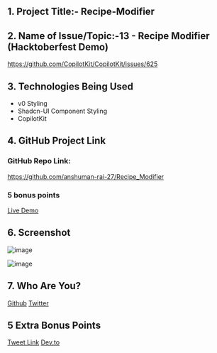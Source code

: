 
## 1. Project Title:- Recipe-Modifier

## 2. Name of Issue/Topic:-13 - Recipe Modifier (Hacktoberfest Demo)

https://github.com/CopilotKit/CopilotKit/issues/625


## 3. Technologies Being Used

- v0 Styling
- Shadcn-UI Component Styling
- CopilotKit

## 4. GitHub Project Link

### GitHub Repo Link: 

https://github.com/anshuman-rai-27/Recipe_Modifier

### 5 bonus points

[Live Demo](https://recipe-modifier.vercel.app/)


## 6. Screenshot

![image](https://github.com/user-attachments/assets/e024ddda-8d3c-4646-b0f8-7c08c8b366c7)


![image](https://github.com/user-attachments/assets/dbe82fe7-4790-4979-876f-cdd96651701b)

## 7. Who Are You?

[Github](https://github.com/anshuman-rai-27)
[Twitter](https://x.com/Anshuman_rai_?t=jOqgQuKILlsoA7ERNt_7Kw&s=08 )

## 5 Extra Bonus Points

[Tweet Link](https://x.com/Anshuman_rai_/status/1850235729089343706?t=lyeygtrh8uZkqiq0bPbSOw&s=08)
[Dev.to](https://dev.to/anshumanrai27/building-a-recipe-modifier-tool-with-nextjs-react-and-copilotkit-383j)
